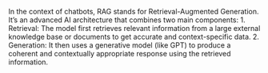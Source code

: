 In the context of chatbots, RAG stands for Retrieval-Augmented Generation. It’s an advanced AI architecture that combines two main components:
	1.	Retrieval: The model first retrieves relevant information from a large external knowledge base or documents to get accurate and context-specific data.
	2.	Generation: It then uses a generative model (like GPT) to produce a coherent and contextually appropriate response using the retrieved information.
